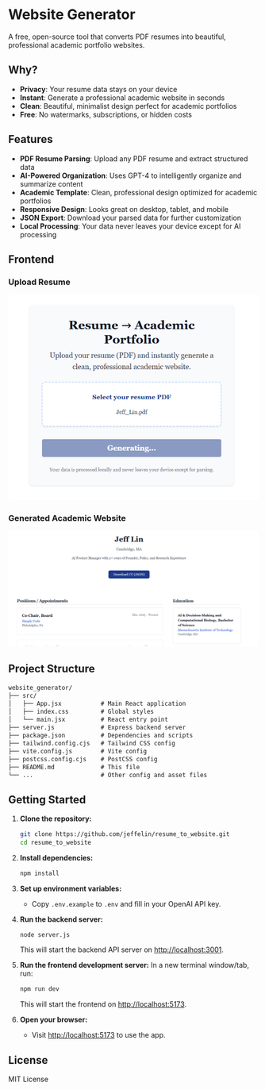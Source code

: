 # Website Generator

A free, open-source tool that converts PDF resumes into beautiful, professional academic portfolio websites.

## Why?

- **Privacy**: Your resume data stays on your device
- **Instant**: Generate a professional academic website in seconds
- **Clean**: Beautiful, minimalist design perfect for academic portfolios
- **Free**: No watermarks, subscriptions, or hidden costs

## Features

- **PDF Resume Parsing**: Upload any PDF resume and extract structured data
- **AI-Powered Organization**: Uses GPT-4 to intelligently organize and summarize content
- **Academic Template**: Clean, professional design optimized for academic portfolios
- **Responsive Design**: Looks great on desktop, tablet, and mobile
- **JSON Export**: Download your parsed data for further customization
- **Local Processing**: Your data never leaves your device except for AI processing

## Frontend 

### Upload Resume

![Upload Resume](UploadResume.png)

### Generated Academic Website

![Generated Website](Website.png)

## Project Structure

```
website_generator/
├── src/
│   ├── App.jsx           # Main React application
│   ├── index.css         # Global styles
│   └── main.jsx          # React entry point
├── server.js             # Express backend server
├── package.json          # Dependencies and scripts
├── tailwind.config.cjs   # Tailwind CSS config
├── vite.config.js        # Vite config
├── postcss.config.cjs    # PostCSS config
├── README.md             # This file
└── ...                   # Other config and asset files
```

## Getting Started

1. **Clone the repository:**
   ```bash
   git clone https://github.com/jeffelin/resume_to_website.git
   cd resume_to_website
   ```

2. **Install dependencies:**
   ```bash
   npm install
   ```

3. **Set up environment variables:**
   - Copy `.env.example` to `.env` and fill in your OpenAI API key.

4. **Run the backend server:**
   ```bash
   node server.js
   ```
   This will start the backend API server on [http://localhost:3001](http://localhost:3001).

5. **Run the frontend development server:**
   In a new terminal window/tab, run:
   ```bash
   npm run dev
   ```
   This will start the frontend on [http://localhost:5173](http://localhost:5173).

6. **Open your browser:**
   - Visit [http://localhost:5173](http://localhost:5173) to use the app.

## License

MIT License
